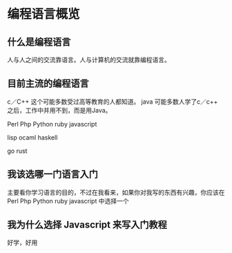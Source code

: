 # 编程语言概览

## 什么是编程语言

人与人之间的交流靠语言。人与计算机的交流就靠编程语言。

## 目前主流的编程语言

c／C++ 这个可能多数受过高等教育的人都知道。
java  可能多数人学了c／c++ 之后，工作中并用不到，而是用Java。

Perl
Php
Python
ruby
javascript

lisp
ocaml
haskell

go
rust

## 我该选哪一门语言入门

主要看你学习语言的目的，不过在我看来，如果你对我写的东西有兴趣，你应该在
Perl
Php
Python
ruby
javascript
中选择一个



## 我为什么选择 Javascript 来写入门教程

好学，好用






